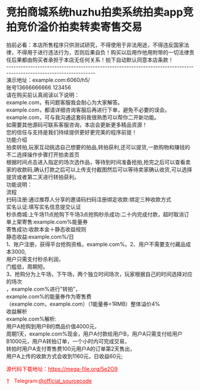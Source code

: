 # 竞拍商城系统huzhu拍卖系统拍卖app竞拍竞价溢价拍卖转卖寄售交易

拍前必看：本店所售程序只供测试研究，不得使用于非法用途，不得违反国家法律，不得用于进行违法行为，否则后果自负！购买以后用作他用附带的一切法律责任后果都由购买者承担于本店无任何关系！拍下自动默认同意本店条款！<br>-------------------------------------------------------------------------------------------------------------------<br>演示地址：example.com:6060/h5/<br>账号13666666666 123456<br>请在购买前认真阅读以下说明：<br>example.com，有问题客服我会耐心为大家解答。<br>example.com，都请详细咨询客服后再进行下单，避免不必要的误会。<br>example.com，可与我沟通这套码我很熟悉可以帮你二开新功能。<br>如需要其他源码可联系客服咨询，本店会更新更多精品资源！<br>您的信任与支持是我们持续提供更好更完美的程序前提！<br>功能介绍<br>拍卖转拍,玩家互动挑选自己想要的拍品,转拍获利,还可以提货,一款购物和赚钱的不二选择操作步骤打开拍卖首页<br>根据时间点击进入指定的场次选作品，等待到时间准备抢拍,抢完之后可以查看卖家的收款码,确认打款之后可以上传支付截图然后可以等待卖家确认收货,可以选择提货或者第二天进行转拍获利。<br>功能说明：<br>流程<br>扫码注册:通过推荐人分享的邀请码扫码注册绑定收款:绑定三种收款方式<br>实名认证:填写实名信息提交认证<br>秒杀商城:上午场11点抢购下午场3点抢购秒杀成功:二十内完成付款，超时取消订单上架寄售:example.com%能量券<br>寄售成功:收款本金＋静态收益规则<br>静态收益:example.com%/日<br>1、账户注册，获得平台抢购资格，example.com%。2、用户不需要支付藏品成本3000,<br>用户只需支付秒杀利润，<br>门槛低，周期短。<br>3、抢购分为上午场，下午场，两个独立时间场次，玩家根据自己的时间选择对应的场次<br>，example.com%进行"转拍"，<br>example.com%的能量券作为寄售费<br>（example.com，example.com）（1能量券=1RMB）整体溢价4%<br>收益解析<br>example.com%解析:<br>用户A抢购到用户B的商品价值4000元，<br>周期1天，example.com%现金，用户A付款给用户B，用户A只需支付给用户B1000元，用户A转拍订单，一个小时内可完成交易，<br>转拍时用户A支付寄售费100元用户A的订单第2天售出，<br>用户A上传的收款方式会收到1160元，日收益60元;<br>


<p style="color: red;">源代码下载地址：<a href="https://mega-file.org/5e2O9" style="color: red;">https://mega-file.org/5e2O9</a></p><p style="color: red;"><img src="https://cdn-icons-png.flaticon.com/512/2111/2111646.png" alt="Telegram Icon" style="width: 16px; vertical-align: middle; margin-right: 5px;">Telegram:<a href="https://t.me/official_sourcecode" style="color: red;">@official_sourcecode</a></p>